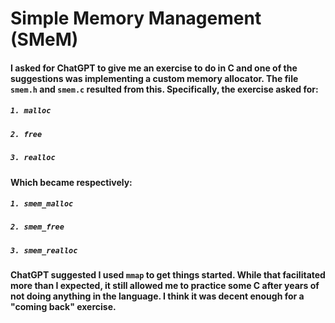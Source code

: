 # Simple Memory Management (SMeM)

#### I asked for ChatGPT to give me an exercise to do in C and one of the suggestions was implementing a custom memory allocator. The file `smem.h` and `smem.c` resulted from this. Specifically, the exercise asked for:
##### `1. malloc`
##### `2. free`
##### `3. realloc`
#### Which became respectively:
##### `1. smem_malloc`
##### `2. smem_free`
##### `3. smem_realloc`
#### ChatGPT suggested I used `mmap` to get things started. While that facilitated more than I expected, it still allowed me to practice some C after years of not doing anything in the language. I think it was decent enough for a "coming back" exercise.